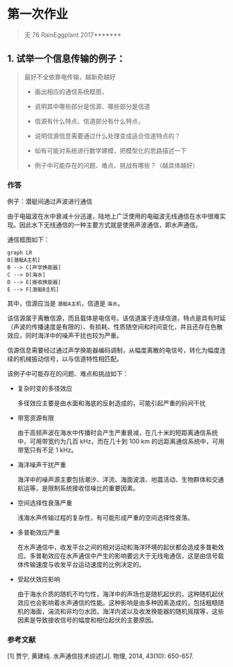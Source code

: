# 第一次作业

> 无 76	RainEggplant	2017*******



## 1. 试举一个信息传输的例子：

> 最好不全依靠电传输，越新奇越好
>
> - 画出相应的通信系统框图，
>
> - 说明其中哪些部分是信源、哪些部分是信道
>
> - 信源有什么特点、信道部分有什么特点，
>
> - 说明信源信息需要通过什么处理变成适合信道特点的？
>
> - 如有可能对系统进行数学建模，把模型化的思路描述一下
>
> - 例子中可能存在的问题、难点、挑战有哪些？（越具体越好）



### 作答

例子：潜艇间通过声波进行通信

由于电磁波在水中衰减十分迅速，陆地上广泛使用的电磁波无线通信在水中很难实现。因此水下无线通信的一种主要方式就是使用声波通信，即水声通信。

通信框图如下：

```mermaid
graph LR
B[潜艇A主机]
B --> C[声学换能器]
C --> D[海水]
D --> E[接收换能器]
E --> F[潜艇B主机]
```

其中，信源应当是 `潜艇A主机`，信道是 `海水`。

该信源属于离散信源，而且载体是电信号。该信道属于连续信道，特点是具有时延（声波的传播速度是有限的）、有损耗、性质随空间和时间变化，并且还存在色散效应，同时海洋中的噪声干扰也较为严重。

信源信息需要经过通过声学换能器编码调制，从幅度离散的电信号，转化为幅度连续的机械振动信号，以与信道特性相匹配。

该例子中可能存在的问题、难点和挑战如下：

- 复杂时变的多径效应

  多径效应主要是由水面和海底的反射造成的，可能引起严重的码间干扰

- 带宽资源有限

  由于高频声波在海水中传播时会产生严重衰减，在几十米的短距离通信系统中，可用带宽约为几百 kHz，而在几十到 100 km 的远距离通信系统中，可用带宽只有不足 1 kHz。

- 海洋噪声干扰严重

  海洋中的噪声源主要包括潮汐、洋流、海面波浪、地震活动、生物群体和交通航运等，是限制系统接收信噪比的重要因素。

- 空间选择性衰落严重

  浅海水声传输过程的复杂性，有可能形成严重的空间选择性衰落。

- 多普勒效应严重

  在水声通信中，收发平台之间的相对运动和海洋环境的起伏都会造成多普勒效应。多普勒效应在水声通信中产生的影响要远大于无线电通信，这是由信号载体传输速度与收发平台运动速度的比例决定的。

- 受起伏效应影响

  由于海水介质的随机不均匀性，海洋中的声场也是随机起伏的，这种随机起伏效应也会影响着水声通信的性能。这种影响是由多种因素造成的，包括粗糙随机的海面，湍流和非均匀水团，海洋内波以及收发换能器的随机摇摆等，这些因素是导致接收信号的幅度和相位起伏的主要原因。



### 参考文献

[1] 贾宁, 黄建纯. 水声通信技术综述[J]. 物理, 2014, 43(10): 650-657.

